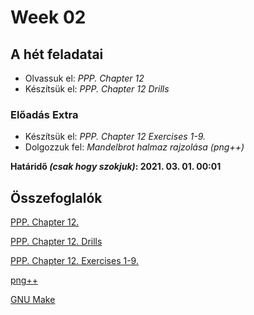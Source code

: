 # Week 02

## A hét feladatai

* Olvassuk el: *PPP. Chapter 12*
* Készítsük el: *PPP. Chapter 12 Drills*

### Előadás Extra

* Készítsük el: *PPP. Chapter 12 Exercises 1-9.*
* Dolgozzuk fel: *Mandelbrot halmaz rajzolása (png++)*

**Határidő *(csak hogy szokjuk)*: 2021. 03. 01. 00:01**

## Összefoglalók

[PPP. Chapter 12.](./book.md)

[PPP. Chapter 12. Drills](./drills.md)

[PPP. Chapter 12. Exercises 1-9.](./extra.md)

[png++](./png.md)

[GNU Make](./make.md)
